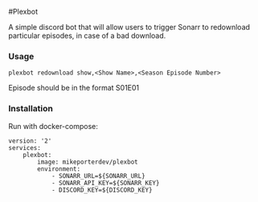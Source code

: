 #Plexbot

A simple discord bot that will allow users to trigger Sonarr to redownload particular episodes, in case of a bad 
download.

### Usage
`plexbot redownload show,<Show Name>,<Season Episode Number>`

Episode should be in the format S01E01

### Installation
Run with docker-compose:
```
version: '2'
services:
    plexbot:
        image: mikeporterdev/plexbot
        environment:
            - SONARR_URL=${SONARR_URL}
            - SONARR_API_KEY=${SONARR_KEY}
            - DISCORD_KEY=${DISCORD_KEY}
```
